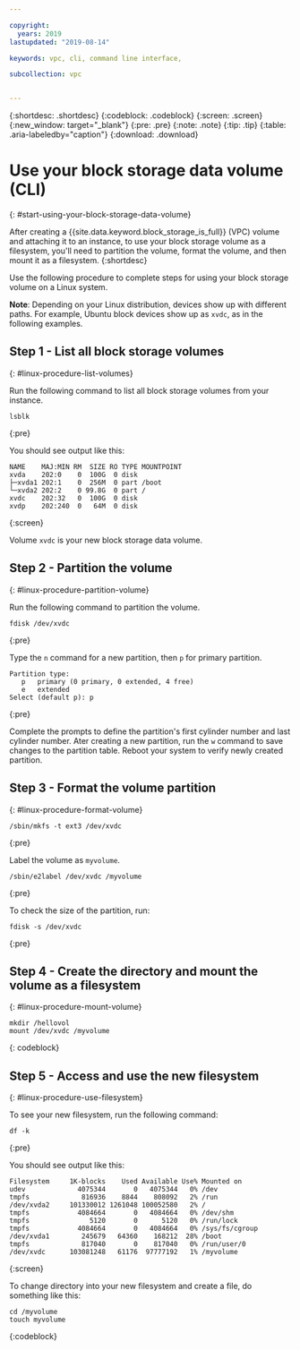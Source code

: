 ```yaml
---

copyright:
  years: 2019
lastupdated: "2019-08-14"

keywords: vpc, cli, command line interface, 

subcollection: vpc


---
```


{:shortdesc: .shortdesc}
{:codeblock: .codeblock}
{:screen: .screen}
{:new_window: target="_blank"}
{:pre: .pre}
{:note: .note}
{:tip: .tip}
{:table: .aria-labeledby="caption"}
{:download: .download}

# Use your block storage data volume (CLI)
{: #start-using-your-block-storage-data-volume}

After creating a {{site.data.keyword.block_storage_is_full}} (VPC) volume and attaching it to an instance, to use your 
block storage volume as a filesystem, you'll need to partition the volume, format the volume, and then mount it as a filesystem.
{:shortdesc}

Use the following procedure to complete steps for using your block storage volume on a Linux system.

**Note**: Depending on your Linux distribution, devices show up with different paths. For example, Ubuntu block devices show up as `xvdc`, as in the following examples.

## Step 1 - List all block storage volumes
{: #linux-procedure-list-volumes}

Run the following command to list all block storage volumes from your instance.

```
lsblk
```
{:pre}

You should see output like this:

```
NAME    MAJ:MIN RM  SIZE RO TYPE MOUNTPOINT
xvda    202:0    0  100G  0 disk 
├─xvda1 202:1    0  256M  0 part /boot
└─xvda2 202:2    0 99.8G  0 part /
xvdc    202:32   0  100G  0 disk 
xvdp    202:240  0   64M  0 disk 
```
{:screen}

Volume `xvdc` is your new block storage data volume.

## Step 2 - Partition the volume
{: #linux-procedure-partition-volume}

Run the following command to partition the volume.

```
fdisk /dev/xvdc
```
{:pre}

Type the `n` command for a new partition, then `p` for primary partition.

```
Partition type:
   p   primary (0 primary, 0 extended, 4 free)
   e   extended
Select (default p): p
```
{:pre}

Complete the prompts to define the partition's first cylinder number and last cylinder number.  Ater creating a new partition, run the `w` command to save changes to the partition table. Reboot your system to verify newly created partition.

## Step 3 - Format the volume partition
{: #linux-procedure-format-volume}

```
/sbin/mkfs -t ext3 /dev/xvdc
```
{:pre}

Label the volume as `myvolume`.

```
/sbin/e2label /dev/xvdc /myvolume
```
{:pre}

To check the size of the partition, run:

```
fdisk -s /dev/xvdc
```
{:pre}

## Step 4 - Create the directory and mount the volume as a filesystem
{: #linux-procedure-mount-volume}

```
mkdir /hellovol
mount /dev/xvdc /myvolume
```
{: codeblock}

## Step 5 - Access and use the new filesystem
{: #linux-procedure-use-filesystem}

To see your new filesystem, run the following command:

```
df -k
```
{:pre}

You should see output like this:

```
Filesystem     1K-blocks    Used Available Use% Mounted on
udev             4075344       0   4075344   0% /dev
tmpfs             816936    8844    808092   2% /run
/dev/xvda2     101330012 1261048 100052580   2% /
tmpfs            4084664       0   4084664   0% /dev/shm
tmpfs               5120       0      5120   0% /run/lock
tmpfs            4084664       0   4084664   0% /sys/fs/cgroup
/dev/xvda1        245679   64360    168212  28% /boot
tmpfs             817040       0    817040   0% /run/user/0
/dev/xvdc      103081248   61176  97777192   1% /myvolume
```
{:screen}

To change directory into your new filesystem and create a file, do something like this:

```
cd /myvolume
touch myvolume
```
{:codeblock}
